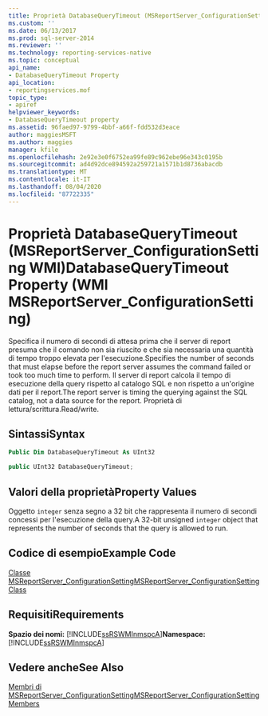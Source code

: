 ```yaml
---
title: Proprietà DatabaseQueryTimeout (MSReportServer_ConfigurationSetting WMI) | Microsoft Docs
ms.custom: ''
ms.date: 06/13/2017
ms.prod: sql-server-2014
ms.reviewer: ''
ms.technology: reporting-services-native
ms.topic: conceptual
api_name:
- DatabaseQueryTimeout Property
api_location:
- reportingservices.mof
topic_type:
- apiref
helpviewer_keywords:
- DatabaseQueryTimeout property
ms.assetid: 96faed97-9799-4bbf-a66f-fdd532d3eace
author: maggiesMSFT
ms.author: maggies
manager: kfile
ms.openlocfilehash: 2e92e3e0f6752ea99fe89c962ebe96e343c0195b
ms.sourcegitcommit: ad4d92dce894592a259721a1571b1d8736abacdb
ms.translationtype: MT
ms.contentlocale: it-IT
ms.lasthandoff: 08/04/2020
ms.locfileid: "87722335"
---
```

# <a name="databasequerytimeout-property-wmi-msreportserver_configurationsetting"></a><span data-ttu-id="7c5be-102">Proprietà DatabaseQueryTimeout (MSReportServer_ConfigurationSetting WMI)</span><span class="sxs-lookup"><span data-stu-id="7c5be-102">DatabaseQueryTimeout Property (WMI MSReportServer_ConfigurationSetting)</span></span>
  <span data-ttu-id="7c5be-103">Specifica il numero di secondi di attesa prima che il server di report presuma che il comando non sia riuscito e che sia necessaria una quantità di tempo troppo elevata per l'esecuzione.</span><span class="sxs-lookup"><span data-stu-id="7c5be-103">Specifies the number of seconds that must elapse before the report server assumes the command failed or took too much time to perform.</span></span> <span data-ttu-id="7c5be-104">Il server di report calcola il tempo di esecuzione della query rispetto al catalogo SQL e non rispetto a un'origine dati per il report.</span><span class="sxs-lookup"><span data-stu-id="7c5be-104">The report server is timing the querying against the SQL catalog, not a data source for the report.</span></span> <span data-ttu-id="7c5be-105">Proprietà di lettura/scrittura.</span><span class="sxs-lookup"><span data-stu-id="7c5be-105">Read/write.</span></span>  
  
## <a name="syntax"></a><span data-ttu-id="7c5be-106">Sintassi</span><span class="sxs-lookup"><span data-stu-id="7c5be-106">Syntax</span></span>  
  
```vb  
Public Dim DatabaseQueryTimeout As UInt32  
```  
  
```csharp  
public UInt32 DatabaseQueryTimeout;  
```  
  
## <a name="property-values"></a><span data-ttu-id="7c5be-107">Valori della proprietà</span><span class="sxs-lookup"><span data-stu-id="7c5be-107">Property Values</span></span>  
 <span data-ttu-id="7c5be-108">Oggetto `integer` senza segno a 32 bit che rappresenta il numero di secondi concessi per l'esecuzione della query.</span><span class="sxs-lookup"><span data-stu-id="7c5be-108">A 32-bit unsigned `integer` object that represents the number of seconds that the query is allowed to run.</span></span>  
  
## <a name="example-code"></a><span data-ttu-id="7c5be-109">Codice di esempio</span><span class="sxs-lookup"><span data-stu-id="7c5be-109">Example Code</span></span>  
 [<span data-ttu-id="7c5be-110">Classe MSReportServer_ConfigurationSetting</span><span class="sxs-lookup"><span data-stu-id="7c5be-110">MSReportServer_ConfigurationSetting Class</span></span>](msreportserver-configurationsetting-class.md)  
  
## <a name="requirements"></a><span data-ttu-id="7c5be-111">Requisiti</span><span class="sxs-lookup"><span data-stu-id="7c5be-111">Requirements</span></span>  
 <span data-ttu-id="7c5be-112">**Spazio dei nomi:** [!INCLUDE[ssRSWMInmspcA](../../includes/ssrswminmspca-md.md)]</span><span class="sxs-lookup"><span data-stu-id="7c5be-112">**Namespace:** [!INCLUDE[ssRSWMInmspcA](../../includes/ssrswminmspca-md.md)]</span></span>  
  
## <a name="see-also"></a><span data-ttu-id="7c5be-113">Vedere anche</span><span class="sxs-lookup"><span data-stu-id="7c5be-113">See Also</span></span>  
 [<span data-ttu-id="7c5be-114">Membri di MSReportServer_ConfigurationSetting</span><span class="sxs-lookup"><span data-stu-id="7c5be-114">MSReportServer_ConfigurationSetting Members</span></span>](msreportserver-configurationsetting-members.md)  
  
  
